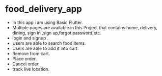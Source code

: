 # food_delivery_app
 
- In this app i am using Basic Flutter.<br>
- Multiple pages are available in this Project that contains home, delivery, dining, sign in ,sign up,forgot password,etc. <br>
- login and signup .<br>
- Users are able to search food items.<br>
- Users are able to add it into cart.<br>
- Remove from cart.<br>
- Place order.<br>
- Cancel order.<br>
- track live location.<br>

